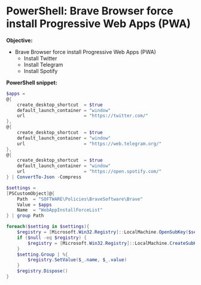 # PowerShell: Brave Browser force install Progressive Web Apps (PWA)

<b>Objective:</b>

* Brave Browser force install Progressive Web Apps (PWA)
    * Install Twitter
    * Install Telegram
    * Install Spotify

<b>PowerShell snippet:</b>

```powershell
$apps =
@{
    create_desktop_shortcut  = $true
    default_launch_container = "window"  
    url                      = "https://twitter.com/"
},
@{
    create_desktop_shortcut  = $true
    default_launch_container = "window"  
    url                      = "https://web.telegram.org/"
},
@{
    create_desktop_shortcut  = $true
    default_launch_container = "window"  
    url                      = "https://open.spotify.com/"
} | ConvertTo-Json -Compress

$settings = 
[PSCustomObject]@{
    Path  = "SOFTWARE\Policies\BraveSoftware\Brave"
    Value = $apps
    Name  = "WebAppInstallForceList"
} | group Path

foreach($setting in $settings){
    $registry = [Microsoft.Win32.Registry]::LocalMachine.OpenSubKey($setting.Name, $true)
    if ($null -eq $registry) {
        $registry = [Microsoft.Win32.Registry]::LocalMachine.CreateSubKey($setting.Name, $true)
    }
    $setting.Group | %{
        $registry.SetValue($_.name, $_.value)
    }
    $registry.Dispose()
}
```
